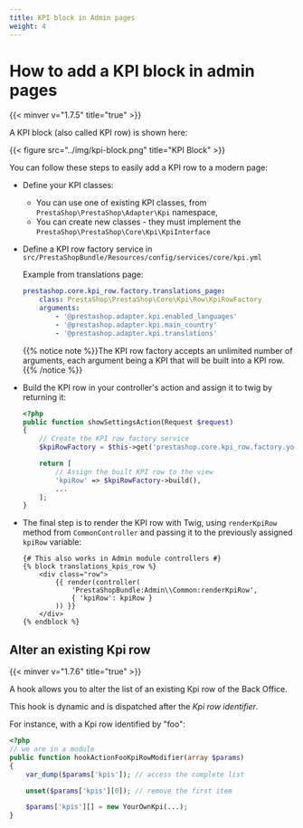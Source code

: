 ```yaml
---
title: KPI block in Admin pages
weight: 4
---
```


# How to add a KPI block in admin pages
{{< minver v="1.7.5" title="true" >}}

A KPI block (also called KPI row) is shown here:

{{< figure src="../img/kpi-block.png" title="KPI Block" >}}

You can follow these steps to easily add a KPI row to a modern page:

* Define your KPI classes:
  * You can use one of existing KPI classes, from `PrestaShop\PrestaShop\Adapter\Kpi` namespace,
  * You can create new classes - they must implement the `PrestaShop\PrestaShop\Core\Kpi\KpiInterface`
* Define a KPI row factory service in `src/PrestaShopBundle/Resources/config/services/core/kpi.yml`

    Example from translations page:
    ```yaml
    prestashop.core.kpi_row.factory.translations_page:
        class: PrestaShop\PrestaShop\Core\Kpi\Row\KpiRowFactory
        arguments:
            - '@prestashop.adapter.kpi.enabled_languages'
            - '@prestashop.adapter.kpi.main_country'
            - '@prestashop.adapter.kpi.translations'
    ```
    
    {{% notice note %}}The KPI row factory accepts an unlimited number of arguments, each argument being a KPI that will be built into a KPI row.
    {{% /notice %}}

* Build the KPI row in your controller's action and assign it to twig by returning it:
    ```php
    <?php
    public function showSettingsAction(Request $request)
    {
        // Create the KPI row factory service
        $kpiRowFactory = $this->get('prestashop.core.kpi_row.factory.your_page');

        return [
            // Assign the built KPI row to the view
            'kpiRow' => $kpiRowFactory->build(),
            ...
        ];
    }
    ```

* The final step is to render the KPI row with Twig, using `renderKpiRow` method from `CommonController` and passing it to the previously assigned `kpiRow` variable:
    ```twig
    {# This also works in Admin module controllers #}
    {% block translations_kpis_row %}
        <div class="row">
            {{ render(controller(
                'PrestaShopBundle:Admin\\Common:renderKpiRow',
                { 'kpiRow': kpiRow }
            )) }}
        </div>
    {% endblock %}
    ```

## Alter an existing Kpi row
{{< minver v="1.7.6" title="true" >}}

A hook allows you to alter the list of an existing Kpi row of the Back Office.

This hook is dynamic and is dispatched after the *Kpi row identifier*.

For instance, with a Kpi row identified by "foo":

```php
<?php
// we are in a module
public function hookActionFooKpiRowModifier(array $params)
{
    var_dump($params['kpis']); // access the complete list

    unset($params['kpis'][0]); // remove the first item

    $params['kpis'][] = new YourOwnKpi(...);
}
```
